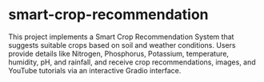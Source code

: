 # smart-crop-recommendation
This project implements a Smart Crop Recommendation System that suggests suitable crops based on soil and weather conditions. Users provide details like Nitrogen, Phosphorus, Potassium, temperature, humidity, pH, and rainfall, and receive crop recommendations, images, and YouTube tutorials via an interactive Gradio interface.
